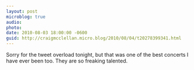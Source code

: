 ```yaml
---
layout: post
microblog: true
audio: 
photo: 
date: 2010-08-03 18:00:00 -0600
guid: http://craigmcclellan.micro.blog/2010/08/04/t20278399341.html
---
```

Sorry for the tweet overload tonight, but that was one of the best concerts I have ever been too. They are so freaking talented.
